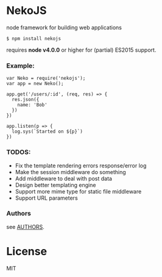 # NekoJS

node framework for building web applications

```
$ npm install nekojs
```

requires __node v4.0.0__ or higher for (partial) ES2015 support.

### Example:

```
var Neko = require('nekojs');
var app = new Neko();

app.get('/users/:id', (req, res) => {
  res.json({
    name: 'Bob'
  })
})

app.listen(p => {
  log.sys(`Started on ${p}`)
})
```

### TODOS:

* Fix the template rendering errors response/error log
* Make the session middleware do something
* Add middleware to deal with post data
* Design better templating engine
* Support more mime type for static file middleware
* Support URL parameters

### Authors

see [AUTHORS](AUTHORS).

# License

MIT
